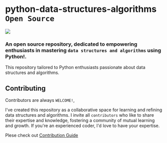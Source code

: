 # python-data-structures-algorithms `Open Source`
<img src="https://img.shields.io/badge/python-3670A0?style=for-the-badge&logo=python&logoColor=ffdd54" />

### An open source repository, dedicated to empowering enthusiasts in mastering ``data structures and algorithms`` using Python!.
This repository tailored to Python enthusiasts passionate about data structures and algorithms.


## Contributing
Contributors are always `WELCOME!`, 

I've created this repository as a collaborative space for learning and refining data structures and algorithms. I invite all ```contributors``` who like to share their expertise and knowledge, fostering a community of mutual learning and growth. If you're an experienced coder, I'd love to have your expertise.

Plese check out [Contribution Guide](CONTRIBUTING.md)
